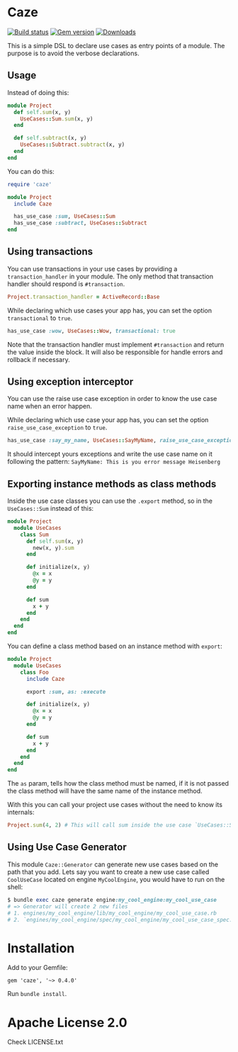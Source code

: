 # Caze

[![Build status](https://img.shields.io/travis/magnetis/caze.svg)](https://travis-ci.org/magnetis/caze)
[![Gem version](https://img.shields.io/gem/v/caze.svg)](https://rubygems.org/gems/caze)
[![Downloads](https://img.shields.io/gem/dt/caze.svg)](https://rubygems.org/gems/caze)

This is a simple DSL to declare use cases as entry points of a module.
The purpose is to avoid the verbose declarations.

## Usage

Instead of doing this:

```ruby
module Project
  def self.sum(x, y)
    UseCases::Sum.sum(x, y)
  end

  def self.subtract(x, y)
    UseCases::Subtract.subtract(x, y)
  end
end
```

You can do this:

```ruby
require 'caze'

module Project
  include Caze

  has_use_case :sum, UseCases::Sum
  has_use_case :subtract, UseCases::Subtract
end
```

## Using transactions

You can use transactions in your use cases by providing a `transaction_handler`
in your module. The only method that transaction handler should
respond is `#transaction`.

```ruby
Project.transaction_handler = ActiveRecord::Base
```

While declaring which use cases your app has, you can set the option
`transactional` to `true`.

```ruby
has_use_case :wow, UseCases::Wow, transactional: true
```

Note that the transaction handler must implement `#transaction` and
return the value inside the block. It will also be responsible for handle errors
and rollback if necessary.


## Using exception interceptor

You can use the raise use case exception in order to know the use case name when an
error happen.

While declaring which use case your app has, you can set the option
`raise_use_case_exception` to `true`.

```ruby
has_use_case :say_my_name, UseCases::SayMyName, raise_use_case_exception: true
```

It should intercept yours exceptions and write the use case name on it following the
pattern: `SayMyName: This is you error message Heisenberg`

## Exporting instance methods as class methods

Inside the use case classes you can use the `.export` method, so in the `UseCases::Sum` instead of this:

```ruby
module Project
  module UseCases
    class Sum
      def self.sum(x, y)
        new(x, y).sum
      end

      def initialize(x, y)
        @x = x
        @y = y
      end

      def sum
        x + y
      end
    end
  end
end
```

You can define a class method based on an instance method with `export`:

```ruby
module Project
  module UseCases
    class Foo
      include Caze

      export :sum, as: :execute

      def initialize(x, y)
        @x = x
        @y = y
      end

      def sum
        x + y
      end
    end
  end
end
```

The `as` param, tells how the class method must be named,
if it is not passed the class method will have the same name of the instance method.

With this you can call your project use cases without the need to know its internals:

```ruby
Project.sum(4, 2) # This will call sum inside the use case `UseCases::Sum`
```

## Using Use Case Generator

This module `Caze::Generator` can generate new use cases based on the path that you add. Lets say you want to create a new use case called `CoolUseCase` located on engine `MyCoolEngine`, you would have to run on the shell:

```ruby
$ bundle exec caze generate engine:my_cool_engine:my_cool_use_case
# => Generator will create 2 new files
# 1. engines/my_cool_engine/lib/my_cool_engine/my_cool_use_case.rb
# 2. `engines/my_cool_engine/spec/my_cool_engine/my_cool_use_case_spec.rb
```

# Installation

Add to your Gemfile:

```
gem 'caze', '~> 0.4.0'
```

Run `bundle install`.

# Apache License 2.0

Check LICENSE.txt
